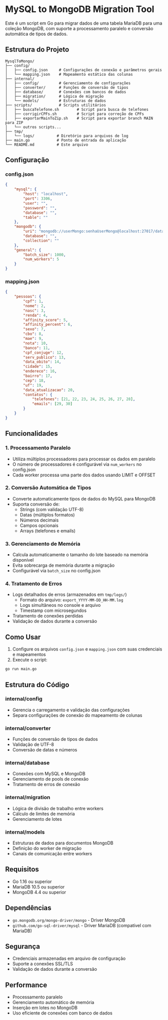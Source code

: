 # MySQL to MongoDB Migration Tool

Este é um script em Go para migrar dados de uma tabela MariaDB para uma coleção MongoDB, com suporte a processamento paralelo e conversão automática de tipos de dados.

## Estrutura do Projeto

```
MysqlToMongo/
├── config/
│   ├── config.json     # Configurações de conexão e parâmetros gerais
│   └── mapping.json    # Mapeamento estático das colunas
├── internal/
│   ├── config/         # Gerenciamento de configurações
│   ├── converter/      # Funções de conversão de tipos
│   ├── database/       # Conexões com bancos de dados
│   ├── migration/      # Lógica de migração
│   └── models/         # Estruturas de dados
├── scripts/            # Scripts utilitários
│   ├── buscaTelefone.sh        # Script para busca de telefones
│   ├── corrigirCPFs.sh         # Script para correção de CPFs
│   ├── exportarMainToZip.sh    # Script para exportar branch MAIN para ZIP
│   └── outros scripts...
├── tmp/
│   └── logs/          # Diretório para arquivos de log
├── main.go            # Ponto de entrada da aplicação
└── README.md          # Este arquivo
```

## Configuração

### config.json
```json
{
    "mysql": {
        "host": "localhost",
        "port": 3306,
        "user": "",
        "password": "",
        "database": "",
        "table": ""
    },
    "mongodb": {
        "uri": "mongodb://userMongo:senhaUserMongo@localhost:27017/database",
        "database": "",
        "collection": ""
    },
    "general": {
        "batch_size": 1000,
        "num_workers": 5
    }
}
```

### mapping.json
```json
{
    "pessoas": {
        "cpf": 1,
        "nome": 2,
        "nasc": 3,
        "renda": 4,
        "affinity_score": 5,
        "affinity_percent": 6,
        "sexo": 7,
        "cbo": 8,
        "mae": 9,
        "nota": 10,
        "banco": 11,
        "cpf_conjuge": 12,
        "serv_publico": 13,
        "data_obito": 14,
        "cidade": 15,
        "endereco": 16,
        "bairro": 17,
        "cep": 18,
        "uf": 19,
        "data_atualizacao": 20,
        "contatos": {
            "telefones": [21, 22, 23, 24, 25, 26, 27, 28],
            "emails": [29, 30]
        }
    }
}
```

## Funcionalidades

### 1. Processamento Paralelo
- Utiliza múltiplos processadores para processar os dados em paralelo
- O número de processadores é configurável via `num_workers` no config.json
- Cada worker processa uma parte dos dados usando LIMIT e OFFSET

### 2. Conversão Automática de Tipos
- Converte automaticamente tipos de dados do MySQL para MongoDB
- Suporta conversão de:
  - Strings (com validação UTF-8)
  - Datas (múltiplos formatos)
  - Números decimais
  - Campos opcionais
  - Arrays (telefones e emails)

### 3. Gerenciamento de Memória
- Calcula automaticamente o tamanho do lote baseado na memória disponível
- Evita sobrecarga de memória durante a migração
- Configurável via `batch_size` no config.json

### 4. Tratamento de Erros
- Logs detalhados de erros (armazenados em `tmp/logs/`)
  - Formato do arquivo: `export_YYYY-MM-DD_HH-MM.log`
  - Logs simultâneos no console e arquivo
  - Timestamp com microsegundos
- Tratamento de conexões perdidas
- Validação de dados durante a conversão

## Como Usar

1. Configure os arquivos `config.json` e `mapping.json` com suas credenciais e mapeamentos
2. Execute o script:
```bash
go run main.go
```

## Estrutura do Código

### internal/config
- Gerencia o carregamento e validação das configurações
- Separa configurações de conexão do mapeamento de colunas

### internal/converter
- Funções de conversão de tipos de dados
- Validação de UTF-8
- Conversão de datas e números

### internal/database
- Conexões com MySQL e MongoDB
- Gerenciamento de pools de conexão
- Tratamento de erros de conexão

### internal/migration
- Lógica de divisão de trabalho entre workers
- Cálculo de limites de memória
- Gerenciamento de lotes

### internal/models
- Estruturas de dados para documentos MongoDB
- Definição do worker de migração
- Canais de comunicação entre workers

## Requisitos

- Go 1.16 ou superior
- MariaDB 10.5 ou superior
- MongoDB 4.4 ou superior

## Dependências

- `go.mongodb.org/mongo-driver/mongo` - Driver MongoDB
- `github.com/go-sql-driver/mysql` - Driver MariaDB (compatível com MariaDB)

## Segurança

- Credenciais armazenadas em arquivo de configuração
- Suporte a conexões SSL/TLS
- Validação de dados durante a conversão

## Performance

- Processamento paralelo
- Gerenciamento automático de memória
- Inserção em lotes no MongoDB
- Uso eficiente de conexões com banco de dados 